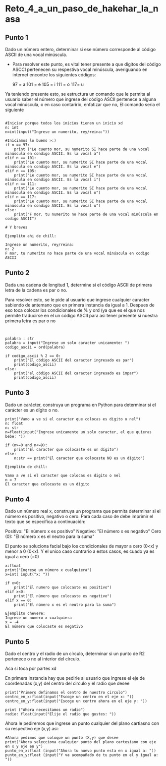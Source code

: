 # Reto_4_a_un_paso_de_hakehar_la_nasa

## Punto 1

Dado un número entero, determinar si ese número corresponde al código ASCII de una vocal minúscula.

- Para resolver este punto, es vital tener presente a que digitos del código ASCCI pertenecen su respestiva vocal minúscula, averiguando en internet encontre los siguientes códigos:

    97 = a
    101 = e
    105 = i
    111 = o
    117= u

Ya teniendo presente esto, se estructura un comando que le permita al usuario saber el número que ingrese del código ASCII pertenece a alguna vocal minúscula, o en caso contaririo, enfatizar que no, El comando seria el siguiente

```

#Iniciar porque todos los inicios tienen un inicio xd
n: int
n=int(input("Ingrese un numerito, rey/reina:"))

#Iniciamos lo bueno >:)
if n == 97:
    print ("Le cuento mor, su numerito SI hace parte de una vocal minúscula en condigo ASCII. Es la vocal a")
elif n == 101:
    print("Le cuento mor, su numerito SI hace parte de una vocal minúscula en condigo ASCII. Es la vocal e")
elif n == 105:
    print("Le cuento mor, su numerito SI hace parte de una vocal minúscula en condigo ASCII. Es la vocal i")
elif n == 111:
    print("Le cuento mor, su numerito SI hace parte de una vocal minúscula en condigo ASCII. Es la vocal o")
elif n == 117:
    print("Le cuento mor, su numerito SI hace parte de una vocal minúscula en condigo ASCII. Es la vocal u")
else:
    print("F mor, tu numerito no hace parte de una vocal minúscula en codigo ASCII")

# Y breves

```
```
Ejemplito ahi de chill:

Ingrese un numerito, rey/reina: 
n: 2
F mor, tu numerito no hace parte de una vocal minúscula en codigo ASCII
```


## Punto 2

Dada una cadena de longitud 1, determine si el código ASCII de primera letra de la cadena es par o no.

Para resolver esto, se le pide al usuario que ingrese cualquier caracter sabiendo de antemano que en primera instancia da igual a 1. Despues de eso toca colocar los condicionales de % y ord (ya que es el que nos permite traducirse en el un código ASCII para asi tener presente si nuestra primera letra es par o no

```


palabra : str
palabra = input("Ingrese un solo caracter unicamente: ")
codigo_ascii = ord(palabra)

if codigo_ascii % 2 == 0:
    print("El código ASCII del caracter ingresado es par")
    print(codigo_ascii)
else:
    print("el código ASCII del caracter ingresado es impar")
    print(codigo_ascii)

```


## Punto 3

Dado un carácter, construya un programa en Python para determinar si el carácter es un dígito o no.

```
print("Vamo a ve si el caracter que colocas es digito o nel")
n: float
n: str
n=float(input("Ingrese unicamente un solo caracter, el que quieras bebe: "))

if (n>=0 and n<=9):
    print("El caracter que colocaste es un dígito")
else:
    n:str == print("El caracter que colocaste NO es un dígito")

```
```
Ejemplito de chill:

Vamo a ve si el caracter que colocas es digito o nel
n = 7
El caracter que colocaste es un dígito

```


## Punto 4

Dado un número real x, construya un programa que permita determinar si el número es positivo, negativo o cero. Para cada caso de debe imprimir el texto que se especifica a continuación:

Positivo: "El número x es positivo"
Negativo: "El número x es negativo"
Cero (0): "El número x es el neutro para la suma"

El punto se soluciona facial bajo los condicionales de mayor a cero (0<x) y menor a 0 (0<x). Y el unico caso contrario a estos casos, es cuado ya es igual a cero (=0)

```
x:float
print("Ingrese un número x cualquiera")
x=int( input("x: "))

if x>0:
    print("El numero que colocaste es positivo")
elif x<0:
    print("El número que colocaste es negativo")
elif x == 0:
    print("El número x es el neutro para la suma")
```

```
Ejemplito chevere:
Ingrese un numero x cualquiera
x = -4
El número que colocaste es negativo

```

## Punto 5

Dado el centro y el radio de un círculo, determinar si un punto de R2 pertenece o no al interior del círculo.

Aca si toca por partes xd

En primera instancia hay que pedirle al usuario que ingrese el eje de coordenadas (x,y) del centro del circulo y el radio que desee

```
print("Primero definamos el centro de nuestro circulo")
centro_en_x:float(input("Escoge un centro en el eje x: "))
centro_en_y:float(input("Escoge un centro ahora en el eje y: "))

```


```
print ("Ahora necesitamos un radio")
radio: float(input("Elije el radio que gustes: "))

```

Ahora le pediremos que ingrese un punto cualquier del plano cartiasno con su respectivo eje (x,y) asi:

```
#Ahora pedimos que coloque un punto (X,y) que desee
print("Ahora selecciona cualquier punto del plano cartesiano con eje en x y eje en y")
punto_en_x:float (input("Ahora tu nuevo punto esta en x igual a: "))
punto_en_y:float (input("Y va acompañado de tu punto en el y igual a: "))

```



